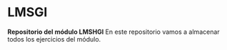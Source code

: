 # LMSGI
**Repositorio del módulo LMSHGI**
En este repositorio vamos a almacenar todos los ejercicios del módulo.
